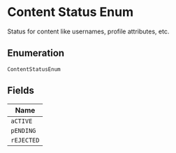 
# Content Status Enum

Status for content like usernames, profile attributes, etc.

## Enumeration

`ContentStatusEnum`

## Fields

| Name |
|  --- |
| `aCTIVE` |
| `pENDING` |
| `rEJECTED` |

